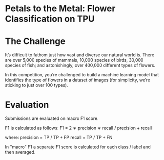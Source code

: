 # Petals to the Metal: Flower Classification on TPU

# The Challenge
It’s difficult to fathom just how vast and diverse our natural world is. There are over 5,000 species of mammals, 10,000 species of birds, 30,000 species of fish; and astonishingly, over 400,000 different types of flowers.

In this competition, you’re challenged to build a machine learning model that identifies the type of flowers in a dataset of images (for simplicity, we’re sticking to just over 100 types).

# Evaluation
Submissions are evaluated on macro F1 score.

F1 is calculated as follows:
F1 = 2 ∗ precision ∗ recall / precision + recall

where:
precision = TP / TP + FP
recall = TP / TP + FN

In "macro" F1 a separate F1 score is calculated for each class / label and then averaged.
